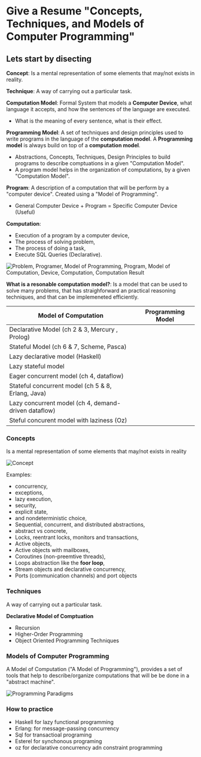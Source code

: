 # Give a Resume "Concepts, Techniques, and Models of Computer Programming"

## Lets start by disecting

**Concept**: Is a mental representation of some elements that may/not exists in reality.

**Technique**: A way of carrying out a particular task.

**Computation Model**:  Formal System that models a  **Computer Device**, what language it accepts, and how the sentences of the language are executed.
- What is the meaning of every sentence, what is their effect.

**Programming Model**: A set of techniques and design principles used to write programs in the language of the **computation model**. A **Programming model** is always build on top of a **computation model**.
- Abstractions, Concepts, Techniques, Design Principles to build programs to describe comptuations in a given "Computation Model".
- A program model helps in the organization of computations, by a given "Computation Model".

**Program**: A description of a computation that will be perform by a "computer device". Created using a "Model of Programming".
- General Computer Device + Program = Specific Computer Device (Useful)

**Computation**:
- Execution of a program by a computer device, 
- The process of solving problem,
- The process of doing a task,
- Execute SQL Queries (Declarative).

 ![Problem, Programer, Model of Programming, Program, Model of Computation, Device, Computation, Computation Result](https://gitlab.com/dbremont/resources/-/raw/main/images/models.jpg)


**What is a resonable computation model?**:
Is a model that can be used to solve many problems, that has straighforward an practical reasoning techniques, and that can be implemeneted efficiently. 

|Model of Computation|Programming Model|
|--|---|
|Declarative Model (ch 2 & 3, Mercury , Prolog)||
|Stateful Model (ch 6 & 7, Scheme, Pasca)|
|Lazy declarative model (Haskell)|
|Lazy stateful model|
|Eager concurrent model (ch 4, dataflow)|
|Stateful concurrent model (ch 5 & 8, Erlang, Java)|
|Lazy concurrent model (ch 4, demand-driven dataflow)| 
|Steful concurent model with laziness (Oz)|






###  Concepts

 Is a mental representation of some elements that may/not exists in reality

 ![Concept](https://upload.wikimedia.org/wikipedia/commons/f/fd/Generalization_process_using_trees.svg)

Examples:

- concurrency,
- exceptions,
- lazy execution,
- security,
- explicit state,
- and nondeterministic choice,
- Sequential, concurrent, and distributed abstractions,
- abstract vs concrete,
- Locks, reentrant locks, monitors and transactions,
- Active objects,
- Active objects with mailboxes,
- Coroutines (non-preemtive threads),
- Loops abstraction like the **foor loop**,
- Stream objects and declarative concurrency,
- Ports (communication channels) and port objects



###  Techniques

A way of carrying out a particular task.

**Declarative Model of Comptuation**

- Recursion
- Higher-Order Programming
- Object Oriented Programming Techniques

###  Models of Computer Programming 
A Model of Computation ("A Model of Programming"), provides a set of tools that help to describe/organize computations that will be be done in a "abstract machine". 

![Programming Paradigms](https://miro.medium.com/max/1200/1*wS8DsmEejvsswkQjNA-BoQ.png)

### How to practice

- Haskell for lazy functional programming
- Erlang: for message-passing concurrency
- Sql for transactioal programing
- Esterel for synchonous programing
- oz for declarative concurrency adn constraint programming
